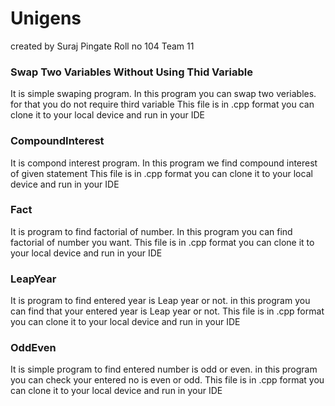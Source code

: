 # Unigens

created by Suraj Pingate Roll no 104
Team 11 

### Swap Two Variables Without Using Thid Variable

It is simple swaping program. In this program you can swap two veriables. for that you do not require third variable
This file is in .cpp format you can clone it to your local device and run in your IDE

### CompoundInterest

It is compond interest program. In this program we find compound interest of given statement
This file is in .cpp format you can clone it to your local device and run in your IDE

### Fact

It is program to find factorial of number. In this program you can find factorial of number you want.
This file is in .cpp format you can clone it to your local device and run in your IDE

### LeapYear

It is program to find entered year is Leap year or not. in this program you can find that your entered year is Leap year or not.
This file is in .cpp format you can clone it to your local device and run in your IDE

### OddEven

It is simple program to find entered number is odd or even. in this program you can check your entered no is even or odd.
This file is in .cpp format you can clone it to your local device and run in your IDE
